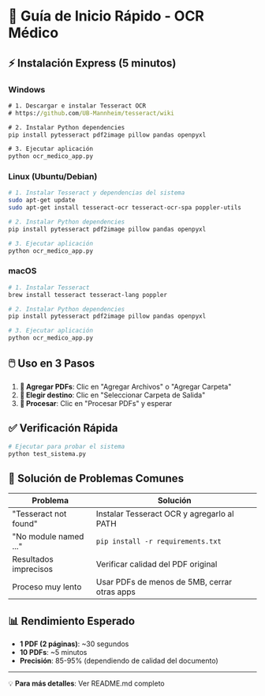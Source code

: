 # 🚀 Guía de Inicio Rápido - OCR Médico

## ⚡ Instalación Express (5 minutos)

### Windows
```cmd
# 1. Descargar e instalar Tesseract OCR
# https://github.com/UB-Mannheim/tesseract/wiki

# 2. Instalar Python dependencies
pip install pytesseract pdf2image pillow pandas openpyxl

# 3. Ejecutar aplicación
python ocr_medico_app.py
```

### Linux (Ubuntu/Debian)
```bash
# 1. Instalar Tesseract y dependencias del sistema
sudo apt-get update
sudo apt-get install tesseract-ocr tesseract-ocr-spa poppler-utils

# 2. Instalar Python dependencies
pip install pytesseract pdf2image pillow pandas openpyxl

# 3. Ejecutar aplicación
python ocr_medico_app.py
```

### macOS
```bash
# 1. Instalar Tesseract
brew install tesseract tesseract-lang poppler

# 2. Instalar Python dependencies
pip install pytesseract pdf2image pillow pandas openpyxl

# 3. Ejecutar aplicación
python ocr_medico_app.py
```

## 🖱️ Uso en 3 Pasos

1. **📂 Agregar PDFs**: Clic en "Agregar Archivos" o "Agregar Carpeta"
2. **💾 Elegir destino**: Clic en "Seleccionar Carpeta de Salida" 
3. **🚀 Procesar**: Clic en "Procesar PDFs" y esperar

## ✅ Verificación Rápida

```python
# Ejecutar para probar el sistema
python test_sistema.py
```

## 🔧 Solución de Problemas Comunes

| Problema | Solución |
|----------|----------|
| "Tesseract not found" | Instalar Tesseract OCR y agregarlo al PATH |
| "No module named ..." | `pip install -r requirements.txt` |
| Resultados imprecisos | Verificar calidad del PDF original |
| Proceso muy lento | Usar PDFs de menos de 5MB, cerrar otras apps |

## 📊 Rendimiento Esperado

- **1 PDF (2 páginas)**: ~30 segundos
- **10 PDFs**: ~5 minutos
- **Precisión**: 85-95% (dependiendo de calidad del documento)

---
💡 **Para más detalles**: Ver README.md completo
